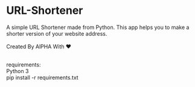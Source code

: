 # URL-Shortener
A simple URL Shortener made from Python.
This app helps you to make a shorter version of your website address.<br><br>
Created By AlPHA With ❤️<br><br>


requirements:<br>
Python 3<br>
pip install -r requirements.txt
